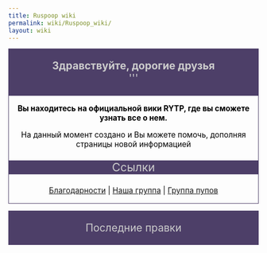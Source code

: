 ```yaml
---
title: Ruspoop wiki
permalink: wiki/Ruspoop_wiki/
layout: wiki
---
```


<mainpage-leftcolumn-start/>

<div style="border:1px solid #4d3f68; background:#4d3f68; text-align:center; font-size:150%; color:#cccccc">

**Здравствуйте, дорогие друзья**  
'''

</div>
<div style="border:1px solid #4d3f68; background:#сссссс; text-align:center; font-size:110%; color:#000000">

**Вы находитесь на официальной вики RYTP, где вы сможете узнать все о
нем.**

На данный момент создано [](Служебная:Allpages "wikilink") и Вы можете
помочь, дополняя страницы новой информацией

<div style="border:0px solid #4d3f68; background:#4d3f68; text-align:center; font-size:150%; color:#cccccc">

Ссылки

</div>

[Благодарности](Благодарности "wikilink") \| [Наша
группа](https://vk.com/ruspoopwiki) \| [Группа
пупов](https://vk.com/russianpoop)

</div>

<mainpage-endcolumn/> <mainpage-rightcolumn-start/>

<div style="border:1px solid #4d3f68; background:#4d3f68; text-align:center; font-size:150%; color:#cccccc">

Последние правки

</div>

<activityfeed size="5" shortlist="false"></activityfeed>
